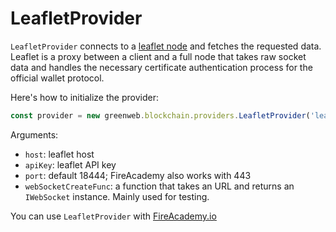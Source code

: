 # LeafletProvider

`LeafletProvider` connects to a [leaflet node](https://github.com/FireAcademy/leaflet-docker) and fetches the requested data. Leaflet is a proxy between a client and a full node that takes raw socket data and handles the necessary certificate authentication process for the official wallet protocol.


Here's how to initialize the provider:
```js
const provider = new greenweb.blockchain.providers.LeafletProvider('leaflet.fireacademy.io', 'TEST-API-KEY');
```

Arguments:

 - `host`: leaflet host
 - `apiKey`: leaflet API key
 - `port`: default 18444; FireAcademy also works with 443
 - `webSocketCreateFunc`: a function that takes an URL and returns an `IWebSocket` instance. Mainly used for testing.

You can use `LeafletProvider` with [FireAcademy.io](https://fireacademy.io)